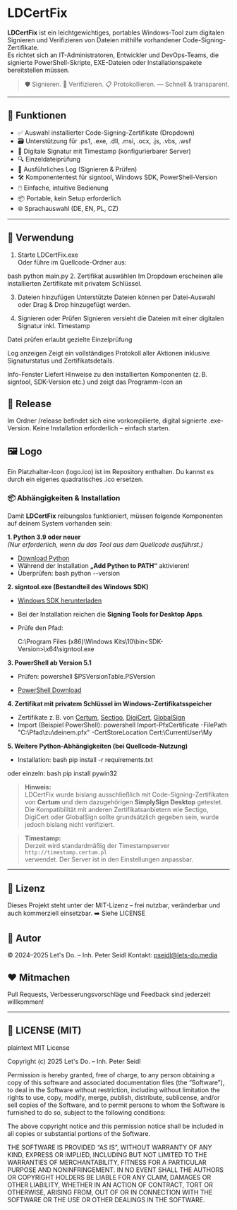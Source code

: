 # LDCertFix

**LDCertFix** ist ein leichtgewichtiges, portables Windows-Tool zum digitalen Signieren und Verifizieren von Dateien mithilfe vorhandener Code-Signing-Zertifikate.  
Es richtet sich an IT-Administratoren, Entwickler und DevOps-Teams, die signierte PowerShell-Skripte, EXE-Dateien oder Installationspakete bereitstellen müssen.

> 🛡️ Signieren. 🔎 Verifizieren. 📋 Protokollieren. — Schnell & transparent.

---

## 🔧 Funktionen

- ✅ Auswahl installierter Code-Signing-Zertifikate (Dropdown)
- 🗃️ Unterstützung für .ps1, .exe, .dll, .msi, .ocx, .js, .vbs, .wsf
- 🔏 Digitale Signatur mit Timestamp (konfigurierbarer Server)
- 🔍 Einzeldateiprüfung
- 📜 Ausführliches Log (Signieren & Prüfen)
- 🛠️ Komponententest für signtool, Windows SDK, PowerShell-Version
- 🖱️ Einfache, intuitive Bedienung
- 📦 Portable, kein Setup erforderlich
- 🌐 Sprachauswahl (DE, EN, PL, CZ)

---

## 🚀 Verwendung

1. Starte LDCertFix.exe  
   Oder führe im Quellcode-Ordner aus:
   
bash
   python main.py
2. Zertifikat auswählen
Im Dropdown erscheinen alle installierten Zertifikate mit privatem Schlüssel.

3. Dateien hinzufügen
Unterstützte Dateien können per Datei-Auswahl oder Drag & Drop hinzugefügt werden.

4. Signieren oder Prüfen
Signieren versieht die Dateien mit einer digitalen Signatur inkl. Timestamp

Datei prüfen erlaubt gezielte Einzelprüfung

Log anzeigen
Zeigt ein vollständiges Protokoll aller Aktionen inklusive Signaturstatus und Zertifikatsdetails.

Info-Fenster
Liefert Hinweise zu den installierten Komponenten (z. B. signtool, SDK-Version etc.) und zeigt das Programm-Icon an

## 📁 Release
Im Ordner /release befindet sich eine vorkompilierte, digital signierte .exe-Version.
Keine Installation erforderlich – einfach starten.

## 🖼️ Logo
Ein Platzhalter-Icon (logo.ico) ist im Repository enthalten.
Du kannst es durch ein eigenes quadratisches .ico ersetzen.

### 📦 Abhängigkeiten & Installation

Damit **LDCertFix** reibungslos funktioniert, müssen folgende Komponenten auf deinem System vorhanden sein:

**1. Python 3.9 oder neuer**  
*(Nur erforderlich, wenn du das Tool aus dem Quellcode ausführst.)*
- [Download Python](https://www.python.org/downloads/)
- Während der Installation **„Add Python to PATH“** aktivieren!
- Überprüfen:
bash
  python --version
  
**2. signtool.exe (Bestandteil des Windows SDK)**  
- [Windows SDK herunterladen](https://developer.microsoft.com/de-de/windows/downloads/windows-sdk/)
- Bei der Installation reichen die **Signing Tools for Desktop Apps**.
- Prüfe den Pfad:

  C:\Program Files (x86)\Windows Kits\10\bin\<SDK-Version>\x64\signtool.exe
  
**3. PowerShell ab Version 5.1**
- Prüfen:
powershell
  $PSVersionTable.PSVersion
  
- [PowerShell Download](https://learn.microsoft.com/de-de/powershell/scripting/install/installing-powershell)

**4. Zertifikat mit privatem Schlüssel im Windows-Zertifikatsspeicher**
- Zertifikate z. B. von [Certum](https://www.certum.eu/de/), [Sectigo](https://sectigo.com/), [DigiCert](https://www.digicert.com/), [GlobalSign](https://www.globalsign.com/)
- Import (Beispiel PowerShell):
powershell
  Import-PfxCertificate -FilePath "C:\Pfad\zu\deinem.pfx" -CertStoreLocation Cert:\CurrentUser\My
  
**5. Weitere Python-Abhängigkeiten (bei Quellcode-Nutzung)**
- Installation:
bash
  pip install -r requirements.txt
  
oder einzeln:
bash
  pip install pywin32
  
> **Hinweis:**  
> LDCertFix wurde bislang ausschließlich mit Code-Signing-Zertifikaten von **Certum** und dem dazugehörigen **SimplySign Desktop** getestet.  
> Die Kompatibilität mit anderen Zertifikatsanbietern wie Sectigo, DigiCert oder GlobalSign sollte grundsätzlich gegeben sein, wurde jedoch bislang nicht verifiziert.

> **Timestamp:**  
> Derzeit wird standardmäßig der Timestampserver  
> `http://timestamp.certum.pl`  
> verwendet. Der Server ist in den Einstellungen anpassbar.

---
## 📜 Lizenz
Dieses Projekt steht unter der MIT-Lizenz – frei nutzbar, veränderbar und auch kommerziell einsetzbar.
➡️ Siehe LICENSE

## 👤 Autor
© 2024–2025 Let's Do. – Inh. Peter Seidl
Kontakt: pseidl@lets-do.media

## ❤️ Mitmachen
Pull Requests, Verbesserungsvorschläge und Feedback sind jederzeit willkommen!


---

## 📄 LICENSE (MIT)
plaintext
MIT License

Copyright (c) 2025 Let's Do. – Inh. Peter Seidl

Permission is hereby granted, free of charge, to any person obtaining a copy
of this software and associated documentation files (the “Software”), to deal
in the Software without restriction, including without limitation the rights to
use, copy, modify, merge, publish, distribute, sublicense, and/or sell copies of
the Software, and to permit persons to whom the Software is furnished to do so,
subject to the following conditions:

The above copyright notice and this permission notice shall be included in all
copies or substantial portions of the Software.

THE SOFTWARE IS PROVIDED “AS IS”, WITHOUT WARRANTY OF ANY KIND, EXPRESS OR
IMPLIED, INCLUDING BUT NOT LIMITED TO THE WARRANTIES OF MERCHANTABILITY,
FITNESS FOR A PARTICULAR PURPOSE AND NONINFRINGEMENT. IN NO EVENT SHALL THE
AUTHORS OR COPYRIGHT HOLDERS BE LIABLE FOR ANY CLAIM, DAMAGES OR OTHER LIABILITY,
WHETHER IN AN ACTION OF CONTRACT, TORT OR OTHERWISE, ARISING FROM, OUT OF OR IN
CONNECTION WITH THE SOFTWARE OR THE USE OR OTHER DEALINGS IN THE SOFTWARE.

